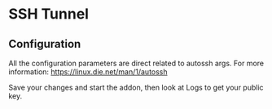 # SSH Tunnel


## Configuration

All the configuration parameters are direct related to autossh args.
For more information: https://linux.die.net/man/1/autossh


Save your changes and start the addon, then look at Logs to get your public key.
